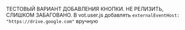 ТЕСТОВЫЙ ВАРИАНТ ДОБАВЛЕНИЯ КНОПКИ. НЕ РЕЛИЗИТЬ, СЛИШКОМ ЗАБАГОВАНО. В vot.user.js добавлять `externalEventHost: "https://drive.google.com"` вручную
